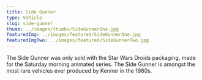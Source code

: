 ```yaml
---
title: Side Gunner
type: Vehicle
slug: side-gunner
thumb: ../images/thumbs/SideGunnerOne.jpg
featuredImg: ../images/featured/SideGunnerOne.jpg
featuredImgTwo: ../images/featured/SideGunnerTwo.jpg
---
```


The Side Gunner was only sold with the Star Wars Droids packaging, made for the Saturday morning animated series. The Side Gunner is amongst the most rare vehicles ever produced by Kenner in the 1980s.
